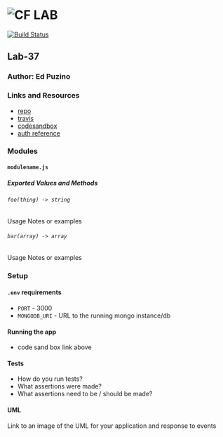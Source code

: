 ![CF](http://i.imgur.com/7v5ASc8.png) LAB
=================================================

[![Build Status](https://travis-ci.com/edpuzino/lab-37.svg?branch=master)](https://travis-ci.com/edpuzino/lab-37)

## Lab-37

### Author: Ed Puzino

### Links and Resources
* [repo](https://github.com/edpuzino/lab-37)
* [travis](https://travis-ci.com/edpuzino/lab-37)
* [codesandbox](https://codesandbox.io/s/znz2m89j04)
* [auth reference](https://codesandbox.io/s/q359203jmq)

### Modules
#### `modulename.js`
##### Exported Values and Methods

###### `foo(thing) -> string`
Usage Notes or examples

###### `bar(array) -> array`
Usage Notes or examples

### Setup
#### `.env` requirements
* `PORT` - 3000
* `MONGODB_URI` - URL to the running mongo instance/db

#### Running the app
* code sand box link above

#### Tests
* How do you run tests?
* What assertions were made?
* What assertions need to be / should be made?

#### UML
Link to an image of the UML for your application and response to events
